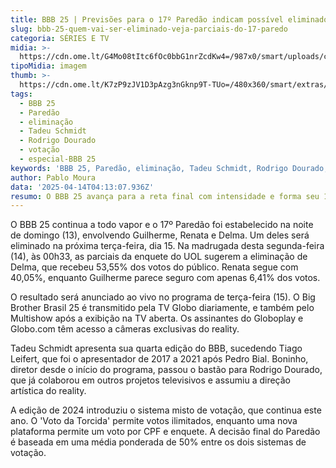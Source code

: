 ```yaml
---
title: BBB 25 | Previsões para o 17º Paredão indicam possível eliminado
slug: bbb-25-quem-vai-ser-eliminado-veja-parciais-do-17-paredo
categoria: SÉRIES E TV
midia: >-
  https://cdn.ome.lt/G4Mo08tItc6fOc0bbG1nrZcdKw4=/987x0/smart/uploads/conteudo/fotos/bbb25-guilherme-renata-delma-parcial.jpg
tipoMidia: imagem
thumb: >-
  https://cdn.ome.lt/K7zP9zJV1D3pAzg3nGknp9T-TUo=/480x360/smart/extras/conteudos/bbb25-renata-17-parcial-peq.jpg
tags:
  - BBB 25
  - Paredão
  - eliminação
  - Tadeu Schmidt
  - Rodrigo Dourado
  - votação
  - especial-BBB 25
keywords: 'BBB 25, Paredão, eliminação, Tadeu Schmidt, Rodrigo Dourado, votação'
author: Pablo Moura
data: '2025-04-14T04:13:07.936Z'
resumo: O BBB 25 avança para a reta final com intensidade e forma seu 17º Paredão.
---
```


O BBB 25 continua a todo vapor e o 17º Paredão foi estabelecido na noite de domingo (13), envolvendo Guilherme, Renata e Delma. Um deles será eliminado na próxima terça-feira, dia 15. Na madrugada desta segunda-feira (14), às 00h33, as parciais da enquete do UOL sugerem a eliminação de Delma, que recebeu 53,55% dos votos do público. Renata segue com 40,05%, enquanto Guilherme parece seguro com apenas 6,41% dos votos.

O resultado será anunciado ao vivo no programa de terça-feira (15). O Big Brother Brasil 25 é transmitido pela TV Globo diariamente, e também pelo Multishow após a exibição na TV aberta. Os assinantes do Globoplay e Globo.com têm acesso a câmeras exclusivas do reality.

Tadeu Schmidt apresenta sua quarta edição do BBB, sucedendo Tiago Leifert, que foi o apresentador de 2017 a 2021 após Pedro Bial. Boninho, diretor desde o início do programa, passou o bastão para Rodrigo Dourado, que já colaborou em outros projetos televisivos e assumiu a direção artística do reality.

A edição de 2024 introduziu o sistema misto de votação, que continua este ano. O 'Voto da Torcida' permite votos ilimitados, enquanto uma nova plataforma permite um voto por CPF e enquete. A decisão final do Paredão é baseada em uma média ponderada de 50% entre os dois sistemas de votação.

